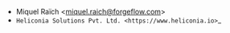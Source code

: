 - Miquel Raïch \<<miquel.raich@forgeflow.com>\>
- `Heliconia Solutions Pvt. Ltd. <https://www.heliconia.io>`_
